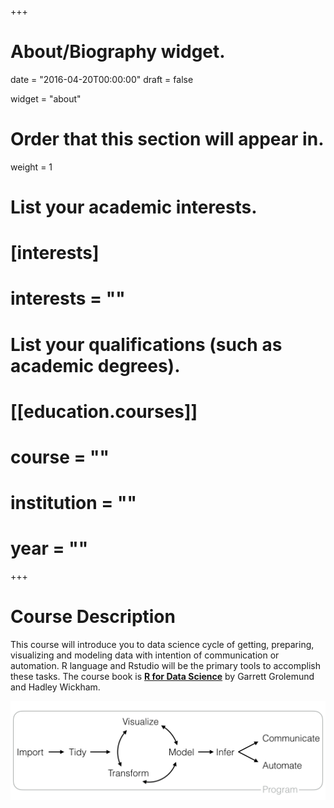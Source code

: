 +++
# About/Biography widget.

date = "2016-04-20T00:00:00"
draft = false

widget = "about"

# Order that this section will appear in.
weight = 1

# List your academic interests.
# [interests]
#   interests = ""

# List your qualifications (such as academic degrees).
# [[education.courses]]
#   course = ""
#   institution = ""
#   year = ""

+++

# Course Description

This course will introduce you to data science cycle of getting, preparing, visualizing and modeling data with intention of communication or automation. R language and Rstudio will be the primary tools to accomplish these tasks. The course book is [**R for Data Science**](r4ds.had.co.nz/) by Garrett Grolemund and Hadley Wickham.


![](img/data-science.png)


